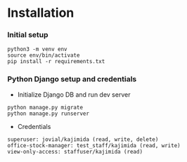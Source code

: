 # Installation
### Initial setup
```
python3 -m venv env
source env/bin/activate
pip install -r requirements.txt
```

### Python Django setup and credentials

* Initialize Django DB and run dev server
```
python manage.py migrate
python manage.py runserver
```
* Credentials
```
superuser: jovial/kajimida (read, write, delete)
office-stock-manager: test_staff/kajimida (read, write)
view-only-access: staffuser/kajimida (read)
```


